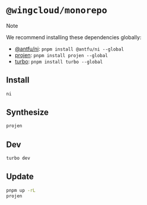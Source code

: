 # `@wingcloud/monorepo`

> [!NOTE]
> We recommend installing these dependencies globally:
>
> - [@antfu/ni](https://github.com/antfu/ni): `pnpm install @antfu/ni --global`
> - [projen](https://github.com/projen/projen): `pnpm install projen --global`
> - [turbo](https://github.com/vercel/turbo): `pnpm install turbo --global`

## Install

```sh
ni
```

## Synthesize

```sh
projen
```

## Dev

```sh
turbo dev
```

## Update

```sh
pnpm up -rL
projen
```
